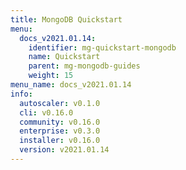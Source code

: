 ```yaml
---
title: MongoDB Quickstart
menu:
  docs_v2021.01.14:
    identifier: mg-quickstart-mongodb
    name: Quickstart
    parent: mg-mongodb-guides
    weight: 15
menu_name: docs_v2021.01.14
info:
  autoscaler: v0.1.0
  cli: v0.16.0
  community: v0.16.0
  enterprise: v0.3.0
  installer: v0.16.0
  version: v2021.01.14
---
```



